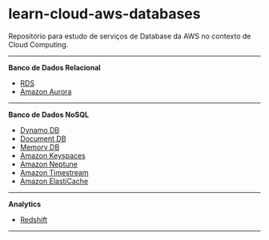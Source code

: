 # learn-cloud-aws-databases

Repositório para estudo de serviços de Database da AWS no contexto de Cloud Computing.

---

**Banco de Dados Relacional**

* [RDS](./rds/)
* [Amazon Aurora](./aurora/)

---

**Banco de Dados NoSQL**

* [Dynamo DB](./dynamo_db/)
* [Document DB](./document_db/)
* [Memory DB](./memory_db/)
* [Amazon Keyspaces](./keyspaces/)
* [Amazon Neptune](./neptune/)
* [Amazon Timestream](./timestream/)
* [Amazon ElastiCache]()

---

**Analytics**

* [Redshift](./redshift/)

---